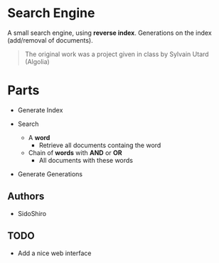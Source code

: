 # Search Engine

A small search engine, using **reverse index**. Generations on the index (add/removal of documents).

> The original work was a project given in class by Sylvain Utard (Algolia)

# Parts

* Generate Index

* Search
  * A **word**
    * Retrieve all documents containg the word
  * Chain of **words** with **AND** or **OR**
    * All documents with these words

* Generate Generations


## Authors

* SidoShiro

## TODO

* Add a nice web interface

